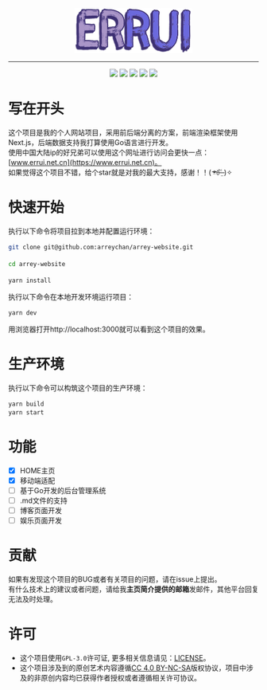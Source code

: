 <div align="center">
 <img  src="../public/logo.png" height="90" />
 <hr/>
  <img src="https://img.shields.io/badge/node-16.16.0-%23228b22?style=flat-square&logo=node.js" />
  <img src="https://img.shields.io/github/package-json/dependency-version/arreychan/arrey-website/next?color=f0ffff&logo=next.js&style=flat-square" />
   <img src="https://img.shields.io/github/package-json/dependency-version/arreychan/arrey-website/react?color=%231bbbe9&logo=react&style=flat-square" />
   <img src="https://img.shields.io/badge/UI-react--spectrum-%23FF0000?logo=Adobe&style=flat-square" />
 <img src="https://img.shields.io/github/license/arreychan/arrey-website?color=6770e5&style=flat-square" />
</div>

# 写在开头

这个项目是我的个人网站项目，采用前后端分离的方案，前端渲染框架使用Next.js，后端数据支持我打算使用Go语言进行开发。<br />
使用中国大陆ip的好兄弟可以使用这个网址进行访问会更快一点：[www.errui.net.cn](https://www.errui.net.cn)。<br />
如果觉得这个项目不错，给个star就是对我的最大支持，感谢！！( ᵒ̴̶̷̤ꈊ˂̶̤̀ )✧

# 快速开始

执行以下命令将项目拉到本地并配置运行环境：

```bash
git clone git@github.com:arreychan/arrey-website.git

cd arrey-website

yarn install
```

执行以下命令在本地开发环境运行项目：

```bash
yarn dev
```

用浏览器打开http://localhost:3000就可以看到这个项目的效果。

# 生产环境

执行以下命令可以构筑这个项目的生产环境：

```bash 
yarn build 
yarn start
```

# 功能

- [x] HOME主页
- [x] 移动端适配
- [ ] 基于Go开发的后台管理系统
- [ ] .md文件的支持
- [ ] 博客页面开发
- [ ] 娱乐页面开发

# 贡献

如果有发现这个项目的BUG或者有关项目的问题，请在issue上提出。<br />
有什么技术上的建议或者问题，请给我**主页简介提供的邮箱**发邮件，其他平台回复无法及时处理。

# 许可

- 这个项目使用`GPL-3.0`许可证, 更多相关信息请见：[LICENSE](./License)。
- 这个项目涉及到的原创艺术内容遵循[CC 4.0 BY-NC-SA](http://creativecommons.org/licenses/by-nc-sa/4.0/)版权协议，项目中涉及的非原创内容均已获得作者授权或者遵循相关许可协议。



